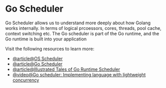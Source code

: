 # Go Scheduler

Go Scheduler allows us to understand more deeply about how Golang works internally. In terms of logical prcoessors, 
cores, threads, pool cache, context switching etc. The Go scheduler is part of the Go runtime, and the Go runtime 
is built into your application

Visit the following resources to learn more:

- [@article@OS Scheduler](https://www.ardanlabs.com/blog/2018/08/scheduling-in-go-part1.html)
- [@article@Go Scheduler](https://www.ardanlabs.com/blog/2018/08/scheduling-in-go-part2.html)
- [@article@Illustrated Tales of Go Runtime Scheduler](https://medium.com/@ankur_anand/illustrated-tales-of-go-runtime-scheduler-74809ef6d19b)
- [@video@Go scheduler: Implementing language with lightweight concurrency](https://www.youtube.com/watch?v=-K11rY57K7k&ab_channel=Hydra)